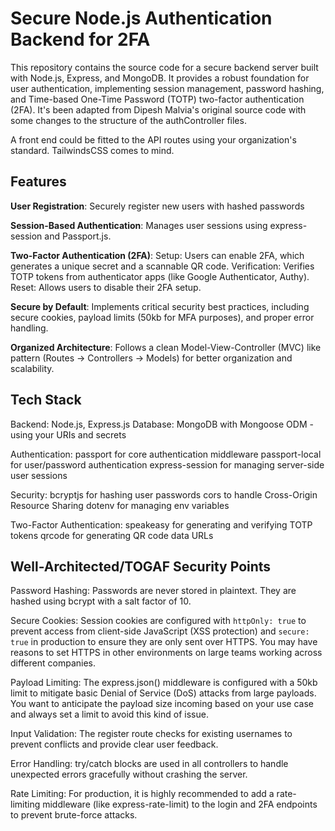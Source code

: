 # Secure Node.js Authentication Backend for 2FA

This repository contains the source code for a secure backend server built with Node.js, Express, and MongoDB. It provides a robust foundation for user authentication, implementing session management, password hashing, and Time-based One-Time Password (TOTP) two-factor authentication (2FA). It's been adapted from Dipesh Malvia's original source code with some changes to the structure of the authController files.

A front end could be fitted to the API routes using your organization's standard. TailwindsCSS comes to mind.

## Features

**User Registration**: Securely register new users with hashed passwords

**Session-Based Authentication**: Manages user sessions using express-session and Passport.js.

**Two-Factor Authentication (2FA)**:
  Setup: Users can enable 2FA, which generates a unique secret and a scannable QR code.
  Verification: Verifies TOTP tokens from authenticator apps (like Google Authenticator, Authy).
  Reset: Allows users to disable their 2FA setup.

**Secure by Default**: Implements critical security best practices, including secure cookies, payload limits (50kb for MFA purposes), and proper error handling.

**Organized Architecture**: Follows a clean Model-View-Controller (MVC) like pattern (Routes -> Controllers -> Models) for better organization and scalability.

## Tech Stack
Backend: Node.js, Express.js
Database: MongoDB with Mongoose ODM - using your URIs and secrets

Authentication:
  passport for core authentication middleware
  passport-local for user/password authentication
  express-session for managing server-side user sessions

Security:
  bcryptjs for hashing user passwords
  cors to handle Cross-Origin Resource Sharing
  dotenv for managing env variables

Two-Factor Authentication:
  speakeasy for generating and verifying TOTP tokens
  qrcode for generating QR code data URLs

## Well-Architected/TOGAF Security Points

Password Hashing: Passwords are never stored in plaintext. They are hashed using bcrypt with a salt factor of 10.

Secure Cookies: Session cookies are configured with `httpOnly: true` to prevent access from client-side JavaScript (XSS protection) and `secure: true` in production to ensure they are only sent over HTTPS. You may have reasons to set HTTPS in other environments on large teams working across different companies.

Payload Limiting: The express.json() middleware is configured with a 50kb limit to mitigate basic Denial of Service (DoS) attacks from large payloads. You want to anticipate the payload size incoming based on your use case and always set a limit to avoid this kind of issue.

Input Validation: The register route checks for existing usernames to prevent conflicts and provide clear user feedback.

Error Handling: try/catch blocks are used in all controllers to handle unexpected errors gracefully without crashing the server.

Rate Limiting: For production, it is highly recommended to add a rate-limiting middleware (like express-rate-limit) to the login and 2FA endpoints to prevent brute-force attacks.

